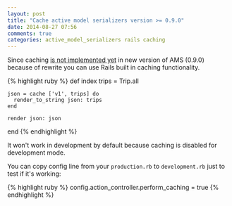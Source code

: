 ```yaml
---
layout: post
title: "Cache active model serializers version >= 0.9.0"
date: 2014-08-27 07:56
comments: true
categories: active_model_serializers rails caching
---
```


Since caching [is not implemented yet](https://groups.google.com/forum/#!topic/rails-api-core/FRy7GMbGEMI)
in new version of AMS (0.9.0) because of rewrite you can use Rails built in caching functionality. 

{% highlight ruby %}
def index
    trips = Trip.all
    
    json = cache ['v1', trips] do
      render_to_string json: trips
    end
    
    render json: json
end
{% endhighlight %}

It won't work in development by default because caching is disabled for development mode.

You can copy config line from your `production.rb` to `development.rb` just to test if it's working:

{% highlight ruby %}
config.action_controller.perform_caching = true
{% endhighlight %}
